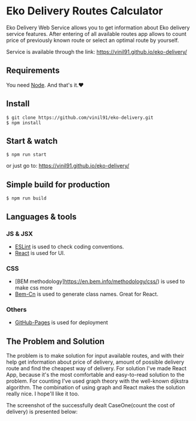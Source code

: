 # Eko Delivery Routes Calculator

Eko Delivery Web Service allows you to get information about Eko delivery service features. After entering of all available routes app allows to
count price of previously known route or select an optimal route by yourself.

Service is available through the link: https://vinil91.github.io/eko-delivery/

## Requirements
You need [Node](https://nodejs.org/en/). And that's it.:heart:
## Install
    $ git clone https://github.com/vinil91/eko-delivery.git
    $ npm install
## Start & watch
    $ npm run start
or just go to: https://vinil91.github.io/eko-delivery/
## Simple build for production
    $ npm run build
## Languages & tools
### JS & JSX
- [ESLint](https://eslint.org/) is used to check coding conventions.
- [React](http://facebook.github.io/react) is used for UI.
### CSS
- [BEM methodology]https://en.bem.info/methodology/css/) is used to make css more 
- [Bem-Cn](https://www.npmjs.com/package/bem-cn) is used to generate class names. Great for React.
### Others
- [GitHub-Pages](https://pages.github.com/) is used for deployment
## The Problem and Solution
The problem is to make solution for input available routes, and with their help get information about price of delivery, amount of possible delivery route and find the cheapest way of delivery.
For solution I've made React App, because it's the most comfortable and easy-to-read solution to the problem.
For counting I've used graph theory with the well-known dijkstra algorithm.
The combination of using graph and React makes the solution really nice. I hope'll like it too.

The screenshot of the successfully dealt CaseOne(count the cost of delivery) is presented below:

